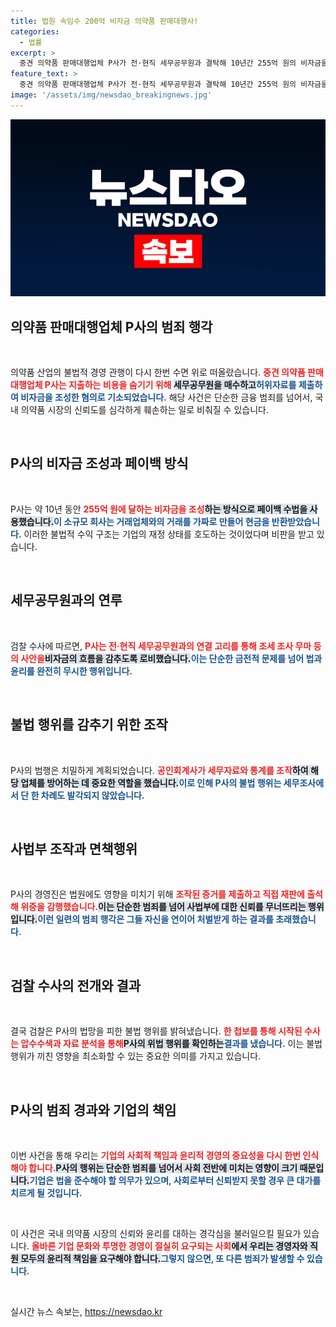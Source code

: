 ```yaml
---
title: 법원 속임수 200억 비자금 의약품 판매대행사!
categories:
  - 법률
excerpt: >
  중견 의약품 판매대행업체 P사가 전·현직 세무공무원과 결탁해 10년간 255억 원의 비자금을 조성한 혐의로 기소됐다. 허위자료 제출과 페이백 수법을 통한 조세포탈이 드러나며, 사법부까지 속인 이들의 범행이 결국 들통났다.
feature_text: >
  중견 의약품 판매대행업체 P사가 전·현직 세무공무원과 결탁해 10년간 255억 원의 비자금을 조성한 혐의로 기소됐다. 허위자료 제출과 페이백 수법을 통한 조세포탈이 드러나며, 사법부까지 속인 이들의 범행이 결국 들통났다.
image: '/assets/img/newsdao_breakingnews.jpg'
---
```


<p><img src="/assets/img/newsdao_breakingnews.jpg" alt="koreaapp 속보" /></p>

<h2 data-ke-size="size26">의약품 판매대행업체 P사의 범죄 행각</h2>

<p data-ke-size="size16">&nbsp;</p>

<p>의약품 산업의 불법적 경영 관행이 다시 한번 수면 위로 떠올랐습니다. <b><span style="color: #ee2323;">중견 의약품 판매대행업체 P사는 지출하는 비용을 숨기기 위해 </span></b><b><span style="background-color: #21538527;">세무공무원을 매수하고</span></b><b><span style="color: #1a5490;">허위자료를 제출하여 비자금을 조성한 혐의로 기소되었습니다.</span></b> 해당 사건은 단순한 금융 범죄를 넘어서, 국내 의약품 시장의 신뢰도를 심각하게 훼손하는 일로 비춰질 수 있습니다.</p>

<p data-ke-size="size16">&nbsp;</p>

<h2 data-ke-size="size26">P사의 비자금 조성과 페이백 방식</h2>

<p data-ke-size="size16">&nbsp;</p>

<p>P사는 약 10년 동안 <b><span style="color: #ee2323;">255억 원에 달하는 비자금을 조성</span></b><b><span style="background-color: #21538527;">하는 방식으로 페이백 수법을 사용했습니다.</span></b><b><span style="color: #1a5490;">이 소규모 회사는 거래업체와의 거래를 가짜로 만들어 현금을 반환받았습니다.</span></b> 이러한 불법적 수익 구조는 기업의 재정 상태를 호도하는 것이었다며 비판을 받고 있습니다.</p>

<p data-ke-size="size16">&nbsp;</p>

<h2 data-ke-size="size26">세무공무원과의 연루</h2>

<p data-ke-size="size16">&nbsp;</p>

<p>검찰 수사에 따르면, <b><span style="color: #ee2323;">P사는 전·현직 세무공무원과의 연결 고리를 통해 조세 조사 무마 등의 사안을</span></b><b><span style="background-color: #21538527;">비자금의 흐름을 감추도록 로비했습니다.</span></b><b><span style="color: #1a5490;">이는 단순한 금전적 문제를 넘어 법과 윤리를 완전히 무시한 행위입니다.</span></b> </p>

<p data-ke-size="size16">&nbsp;</p>

<h2 data-ke-size="size26">불법 행위를 감추기 위한 조작</h2>

<p data-ke-size="size16">&nbsp;</p>

<p>P사의 범행은 치밀하게 계획되었습니다. <b><span style="color: #ee2323;">공인회계사가 세무자료와 통계를 조작</span></b><b><span style="background-color: #21538527;">하여 해당 업체를 방어하는 데 중요한 역할을 했습니다.</span></b><b><span style="color: #1a5490;">이로 인해 P사의 불법 행위는 세무조사에서 단 한 차례도 발각되지 않았습니다.</span></b> </p>

<p data-ke-size="size16">&nbsp;</p>

<h2 data-ke-size="size26">사법부 조작과 면책행위</h2>

<p data-ke-size="size16">&nbsp;</p>

<p>P사의 경영진은 법원에도 영향을 미치기 위해 <b><span style="color: #ee2323;">조작된 증거를 제출하고 직접 재판에 출석해 위증을 감행했습니다.</span></b><b><span style="background-color: #21538527;">이는 단순한 범죄를 넘어 사법부에 대한 신뢰를 무너뜨리는 행위입니다.</span></b><b><span style="color: #1a5490;">이런 일련의 범죄 행각은 그들 자신을 연이어 처벌받게 하는 결과를 초래했습니다.</span></b></p>

<p data-ke-size="size16">&nbsp;</p>

<h2 data-ke-size="size26">검찰 수사의 전개와 결과</h2>

<p data-ke-size="size16">&nbsp;</p>

<p>결국 검찰은 P사의 법망을 피한 불법 행위를 밝혀냈습니다. <b><span style="color: #ee2323;">한 첩보를 통해 시작된 수사는 압수수색과 자료 분석을 통해</span></b><b><span style="background-color: #21538527;">P사의 위법 행위를 확인하는</span></b><b><span style="color: #1a5490;">결과를 냈습니다.</span></b> 이는 불법 행위가 끼친 영향을 최소화할 수 있는 중요한 의미를 가지고 있습니다.</p>

<p data-ke-size="size16">&nbsp;</p>

<h2 data-ke-size="size26">P사의 범죄 경과와 기업의 책임</h2>

<p data-ke-size="size16">&nbsp;</p>

<p>이번 사건을 통해 우리는 <b><span style="color: #ee2323;">기업의 사회적 책임과 윤리적 경영의 중요성을 다시 한번 인식해야 합니다.</span></b><b><span style="background-color: #21538527;">P사의 행위는 단순한 범죄를 넘어서 사회 전반에 미치는 영향이 크기 때문입니다.</span></b><b><span style="color: #1a5490;">기업은 법을 준수해야 할 의무가 있으며, 사회로부터 신뢰받지 못할 경우 큰 대가를 치르게 될 것입니다.</span></b></p>

<p data-ke-size="size16">&nbsp;</p>

<p>이 사건은 국내 의약품 시장의 신뢰와 윤리를 대하는 경각심을 불러일으킬 필요가 있습니다. <b><span style="color: #ee2323;">올바른 기업 문화와 투명한 경영이 절실히 요구되는 사회</span></b><b><span style="background-color: #21538527;">에서 우리는 경영자와 직원 모두의 윤리적 책임을 요구해야 합니다.</span></b><b><span style="color: #1a5490;">그렇지 않으면, 또 다른 범죄가 발생할 수 있습니다.</span></b> </p>

<p data-ke-size="size16">&nbsp;</p>
실시간 뉴스 속보는, <a href="https://newsdao.kr" rel="dofollow">https://newsdao.kr</a>


